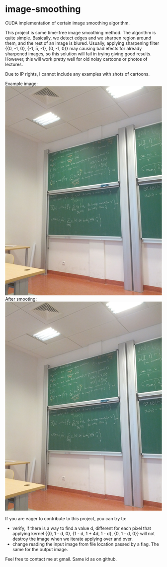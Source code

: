 # image-smoothing
CUDA implementation of certain image smoothing algorithm.

This project is some time-free image smoothing method. The algorithm is quite
simple. Basically, we detect edges and we sharpen region around them, and the
rest of an image is blured. Usually, applying sharpening filter
{{0, -1, 0}, {-1, 5, -1}, {0, -1, 0}} may causing bad efects for already
sharpened images, so this solution will fail in trying giving good results.
However, this will work pretty well for old noisy cartoons or photos of
lectures.

Due to IP rights, I cannot include any examples with shots of cartoons.

Example image:
![before smoothing](https://raw.githubusercontent.com/wanatpj/image-smoothing/master/test.jpg)
After smooting:
![after smoothing](https://raw.githubusercontent.com/wanatpj/image-smoothing/master/testout.jpg)


If you are eager to contribute to this project, you can try to:
* verify, if there is a way to find a value d, different for each pixel that
  applying kernel {{0, 1 - d, 0}, {1 - d, 1 + 4d, 1 - d}, {0, 1 - d, 0}} will
  not destroy the image when we iterate applying over and over.
* change reading the input image from file location passed by a flag. The same
  for the output image.

Feel free to contact me at gmail. Same id as on github.
